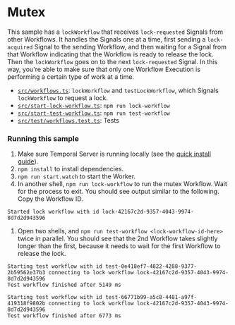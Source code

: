 # Mutex

This sample has a `lockWorkflow` that receives `lock-requested` Signals from other Workflows. It handles the Signals one at a time, first sending a `lock-acquired` Signal to the sending Workflow, and then waiting for a Signal from that Workflow indicating that the Workflow is ready to release the lock. Then the `lockWorkflow` goes on to the next `lock-requested` Signal. In this way, you're able to make sure that only one Workflow Execution is performing a certain type of work at a time.

- [`src/workflows.ts`](src/workflows.ts): `lockWorkflow` and `testLockWorkflow`, which Signals `lockWorkflow` to request a lock.
- [`src/start-lock-workflow.ts`](src/start-lock-workflow.ts): `npm run lock-workflow`
- [`src/start-test-workflow.ts`](src/start-test-workflow.ts): `npm run test-workflow`
- [`src/test/workflows.test.ts`](src/test/workflows.test.ts): Tests

### Running this sample

1. Make sure Temporal Server is running locally (see the [quick install guide](https://docs.temporal.io/server/quick-install/)).
1. `npm install` to install dependencies.
1. `npm run start.watch` to start the Worker.
1. In another shell, `npm run lock-workflow` to run the mutex Workflow. Wait for the process to exit. You should see output similar to the following. Copy the Workflow ID.

```
Started lock workflow with id lock-42167c2d-9357-4043-9974-8d7d2d943596
```

1. Open two shells, and `npm run test-workflow <lock-workflow-id-here>` twice in parallel. You should see that the 2nd Workflow takes slightly longer than the first, because it needs to wait for the first Workflow to release the lock.

```
Starting test workflow with id test-0e418ef7-4822-4288-9377-2b59562e37b3 connecting to lock workflow lock-42167c2d-9357-4043-9974-8d7d2d943596
Test workflow finished after 5149 ms
```

```
Starting test workflow with id test-66771b99-a5c8-4481-a97f-419318f9802b connecting to lock workflow lock-42167c2d-9357-4043-9974-8d7d2d943596
Test workflow finished after 6773 ms
```
